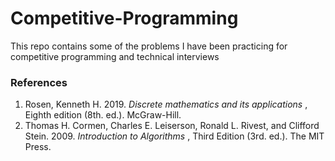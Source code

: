 # Competitive-Programming
This repo contains some of the problems I have been practicing for competitive programming and technical interviews

### References
1. Rosen, Kenneth H. 2019. <em> Discrete mathematics and its applications </em>, Eighth edition (8th. ed.). McGraw-Hill.
2. Thomas H. Cormen, Charles E. Leiserson, Ronald L. Rivest, and Clifford Stein. 2009. <em> Introduction to Algorithms </em>, Third Edition (3rd. ed.).  The MIT Press. 
